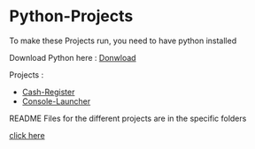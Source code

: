 # Python-Projects

To make these Projects run, you need to have python installed

Download Python here : [Donwload](https://www.python.org/downloads/)

Projects :
- [Cash-Register](https://github.com/MaxiAmZocken/Python-Projects/tree/master/Cash-Register)
- [Console-Launcher](https://github.com/MaxiAmZocken/Python-Projects/tree/master/Console-Launcher)

README Files for the different projects are in the specific folders

[click here](https://www.youtube.com/watch?v=hAq443fhyDo)
